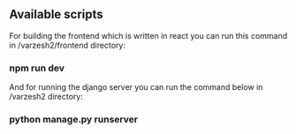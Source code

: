 ## Available scripts

For building the frontend which is written in react you can run this command in /varzesh2/frontend directory:

### npm run dev

And for running the django server you can run the command below in /varzesh2 directory:

### python manage.py runserver

